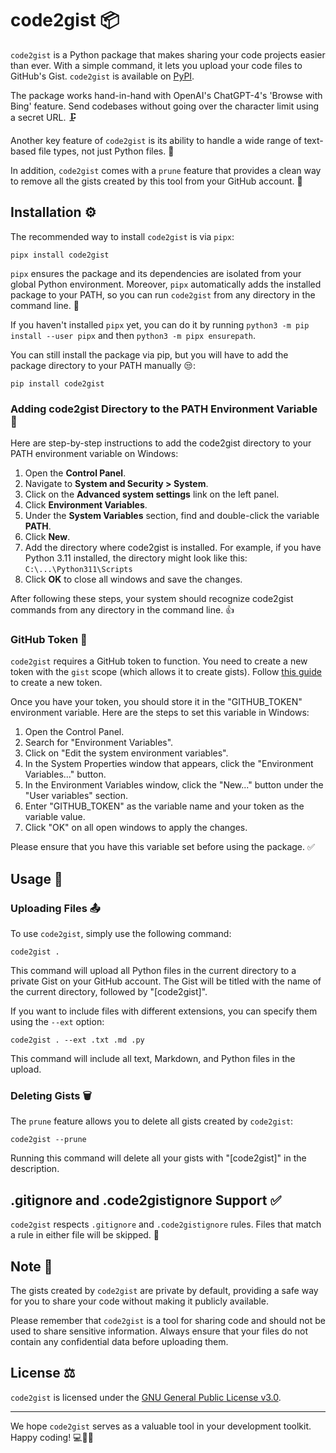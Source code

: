 # code2gist 📦

`code2gist` is a Python package that makes sharing your code projects easier than ever. With a simple command, it lets you upload your code files to GitHub's Gist. `code2gist` is available on [PyPI](https://pypi.org/project/code2gist/).

The package works hand-in-hand with OpenAI's ChatGPT-4's 'Browse with Bing' feature. Send codebases without going over the character limit using a secret URL. 🗜️

Another key feature of `code2gist` is its ability to handle a wide range of text-based file types, not just Python files. 📄

In addition, `code2gist` comes with a `prune` feature that provides a clean way to remove all the gists created by this tool from your GitHub account. 🌳

## Installation ⚙️

The recommended way to install `code2gist` is via `pipx`:

```
pipx install code2gist
```

`pipx` ensures the package and its dependencies are isolated from your global Python environment. Moreover, `pipx` automatically adds the installed package to your PATH, so you can run `code2gist` from any directory in the command line. 🧠

If you haven't installed `pipx` yet, you can do it by running `python3 -m pip install --user pipx` and then `python3 -m pipx ensurepath`.

You can still install the package via pip, but you will have to add the package directory to your PATH manually 😒:

```
pip install code2gist
```

### Adding code2gist Directory to the PATH Environment Variable 👣

Here are step-by-step instructions to add the code2gist directory to your PATH environment variable on Windows:

1. Open the **Control Panel**.
2. Navigate to **System and Security > System**.
3. Click on the **Advanced system settings** link on the left panel.
4. Click **Environment Variables**.
5. Under the **System Variables** section, find and double-click the variable **PATH**.
6. Click **New**.
7. Add the directory where code2gist is installed. For example, if you have Python 3.11 installed, the directory might look like this: `C:\...\Python311\Scripts`
8. Click **OK** to close all windows and save the changes.

After following these steps, your system should recognize code2gist commands from any directory in the command line. 👍

### GitHub Token 🔑

`code2gist` requires a GitHub token to function. You need to create a new token with the `gist` scope (which allows it to create gists). Follow [this guide](https://docs.github.com/en/authentication/keeping-your-account-and-data-secure/creating-a-personal-access-token) to create a new token.

Once you have your token, you should store it in the "GITHUB_TOKEN" environment variable. Here are the steps to set this variable in Windows:

1. Open the Control Panel.
2. Search for "Environment Variables".
3. Click on "Edit the system environment variables".
4. In the System Properties window that appears, click the "Environment Variables..." button.
5. In the Environment Variables window, click the "New..." button under the "User variables" section.
6. Enter "GITHUB_TOKEN" as the variable name and your token as the variable value.
7. Click "OK" on all open windows to apply the changes.

Please ensure that you have this variable set before using the package. ✅

## Usage 🚀

### Uploading Files 📤

To use `code2gist`, simply use the following command:

```
code2gist .
```

This command will upload all Python files in the current directory to a private Gist on your GitHub account. The Gist will be titled with the name of the current directory, followed by "[code2gist]".

If you want to include files with different extensions, you can specify them using the `--ext` option:

```
code2gist . --ext .txt .md .py
```

This command will include all text, Markdown, and Python files in the upload.

### Deleting Gists 🗑️

The `prune` feature allows you to delete all gists created by `code2gist`:

```
code2gist --prune
```

Running this command will delete all your gists with "[code2gist]" in the description.

## .gitignore and .code2gistignore Support ✅

`code2gist` respects `.gitignore` and `.code2gistignore` rules. Files that match a rule in either file will be skipped. 🦘

## Note 📝

The gists created by `code2gist` are private by default, providing a safe way for you to share your code without making it publicly available.

Please remember that `code2gist` is a tool for sharing code and should not be used to share sensitive information. Always ensure that your files do not contain any confidential data before uploading them.

## License ⚖️

`code2gist` is licensed under the [GNU General Public License v3.0](https://www.gnu.org/licenses/gpl-3.0.en.html).

------

We hope `code2gist` serves as a valuable tool in your development toolkit. Happy coding! 💻👨‍💻
